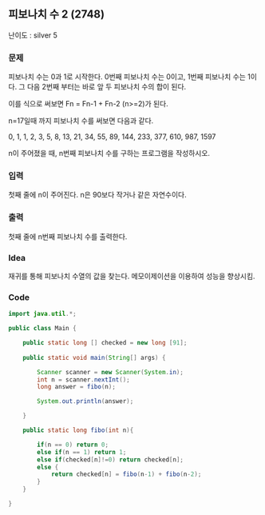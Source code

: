 ## 피보나치 수 2 (2748)

난이도 : silver 5

### 문제

피보나치 수는 0과 1로 시작한다. 0번째 피보나치 수는 0이고, 1번째 피보나치 수는 1이다. 그 다음 2번째 부터는 바로 앞 두 피보나치 수의 합이 된다.

이를 식으로 써보면 Fn = Fn-1 + Fn-2 (n>=2)가 된다.

n=17일때 까지 피보나치 수를 써보면 다음과 같다.

0, 1, 1, 2, 3, 5, 8, 13, 21, 34, 55, 89, 144, 233, 377, 610, 987, 1597

n이 주어졌을 때, n번째 피보나치 수를 구하는 프로그램을 작성하시오.

### 입력

첫째 줄에 n이 주어진다. n은 90보다 작거나 같은 자연수이다.

### 출력

첫째 줄에 n번째 피보나치 수를 출력한다.

### Idea 

재귀를 통해 피보나치 수열의 값을 찾는다. 메모이제이션을 이용하여 성능을 향상시킴.



### Code

```java
import java.util.*;

public class Main {

    public static long [] checked = new long [91];
  
    public static void main(String[] args) {

        Scanner scanner = new Scanner(System.in);
        int n = scanner.nextInt();
        long answer = fibo(n);

        System.out.println(answer);

    }

    public static long fibo(int n){

        if(n == 0) return 0;
        else if(n == 1) return 1;
        else if(checked[n]!=0) return checked[n];
        else {
            return checked[n] = fibo(n-1) + fibo(n-2);
        }
    }

}

```

